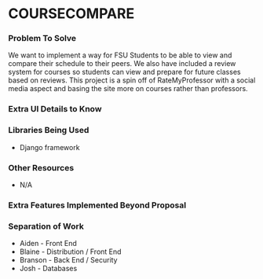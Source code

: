 # COURSECOMPARE

### Problem To Solve

We want to implement a way for FSU Students to be able to view and compare their schedule to their peers. We also have included a review system for courses so students can view and prepare for future classes based on reviews. This project is a spin off of RateMyProfessor with a social media aspect and basing the site more on courses rather than professors.

### Extra UI Details to Know

### Libraries Being Used
- Django framework
### Other Resources
- N/A
### Extra Features Implemented Beyond Proposal

### Separation of Work
- Aiden - Front End
- Blaine - Distribution / Front End
- Branson - Back End / Security
- Josh - Databases